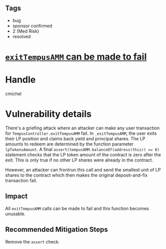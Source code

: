 ## Tags

- bug
- sponsor confirmed
- 2 (Med Risk)
- resolved

# [`exitTempusAMM` can be made to fail](https://github.com/code-423n4/2021-10-tempus-findings/issues/21) 

# Handle

cmichel


# Vulnerability details

There's a griefing attack where an attacker can make any user transaction for `TempusController.exitTempusAMM` fail.
In `_exitTempusAMM`, the user exits their LP position and claims back yield and principal shares.
The LP amounts to redeem are determined by the function parameter `lpTokensAmount`.
A final `assert(tempusAMM.balanceOf(address(this)) == 0)` statement checks that the LP token amount of the contract is zero after the exit.
This is only true if no other LP shares were already in the contract.

However, an attacker can frontrun this call and send the smallest unit of LP shares to the contract which then makes the original deposit-and-fix transaction fail.

## Impact
All `exitTempusAMM` calls can be made to fail and this function becomes unusable.

## Recommended Mitigation Steps
Remove the `assert` check.

